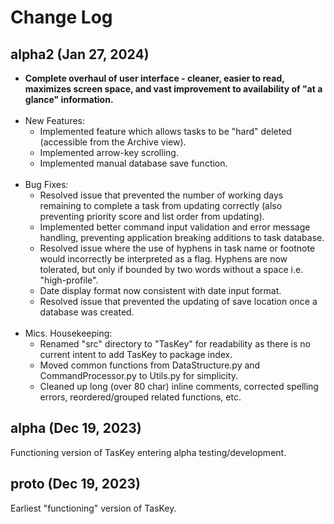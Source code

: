# Change Log

## alpha2 (Jan 27, 2024)

<ul>
	<li><b>Complete overhaul of user interface - cleaner, easier to read, maximizes screen space, and vast improvement to availability of "at a glance" information.</b></li>
	<br><li>New Features:
		<ul>
			<li>Implemented feature which allows tasks to be "hard" deleted 
			(accessible from the Archive view).</li>
			<li>Implemented arrow-key scrolling.</li>
			<li>Implemented manual database save function.</li>
		</ul>
	</li>
	<br><li>Bug Fixes:
		<ul>
			<li>Resolved issue that prevented the number of working days remaining to
				complete a task from updating correctly (also preventing priority score and list order from updating).</li>
			<li>Implemented better command input validation and error message handling, preventing application breaking additions to task database.</li>
			<li>Resolved issue where the use of hyphens in task name or footnote would incorrectly be interpreted as a flag. Hyphens are now tolerated, but only if bounded by two words without a space i.e. "high-profile".</li>
			<li>Date display format now consistent with date input format.</li>
			<li>Resolved issue that prevented the updating of save location once a database was created.</li>
		</ul>
	</li>
	<br><li>Mics. Housekeeping:
		<ul>
			<li>Renamed "src" directory to "TasKey" for readability as there is no current intent to add TasKey to package index.</li>
			<li>Moved common functions from DataStructure.py and CommandProcessor.py to Utils.py for simplicity.</li>
			<li>Cleaned up long (over 80 char) inline comments, corrected spelling errors, reordered/grouped related functions, etc.</li>
		</ul>
	</li>
</ul>


## alpha (Dec 19, 2023)

Functioning version of TasKey entering alpha testing/development.

## proto (Dec 19, 2023)

Earliest "functioning" version of TasKey.
